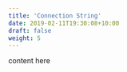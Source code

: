 ```yaml
---
title: 'Connection String'
date: 2019-02-11T19:30:08+10:00
draft: false
weight: 5
---
```


content here